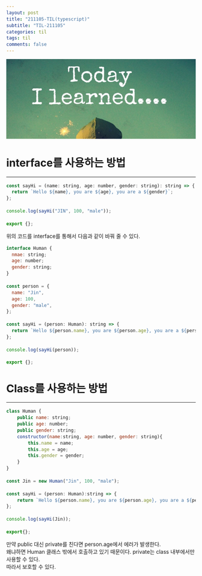 ```yaml
---
layout: post
title: "211105-TIL(typescript)"
subtitle: "TIL-211105"
categories: til
tags: til
comments: false
---
```


![1-1](/assets/img/TIL.jpeg)

# interface를 사용하는 방법

---

```js
const sayHi = (name: string, age: number, gender: string): string => {
  return `Hello ${name}, you are ${age}, you are a ${gender}`;
};

console.log(sayHi("JIN", 100, "male"));

export {};
```

위의 코드를 interface를 통해서 다음과 같이 바꿔 줄 수 있다.

```js
interface Human {
  nmae: string;
  age: number;
  gender: string;
}

const person = {
  name: "Jin",
  age: 100,
  gender: "male",
};

const sayHi = (person: Human): string => {
  return `Hello ${person.name}, you are ${person.age}, you are a ${person.gender}!`;
};

console.log(sayHi(person));

export {};
```

# Class를 사용하는 방법

---

```js
class Human {
    public name: string;
    public age: number;
    public gender: string;
    constructor(name:string, age: number, gender: string){
        this.name = name;
        this.age = age;
        this.gender = gender;
    }
}

const Jin = new Human("Jin", 100, "male");

const sayHi = (person: Human):string => {
    return `Hello ${person.name}, you are ${person.age}, you are a ${person.gender}!`;
};

console.log(sayHi(Jin));

export{};
```

만약 public 대신 private를 친다면 person.age에서 에러가 발생한다.  
왜냐하면 Human 클래스 밖에서 호출하고 있기 때문이다. private는 class 내부에서만 사용할 수 있다.  
따라서 보호할 수 있다.
